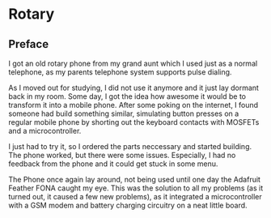 # Rotary

## Preface

I got an old rotary phone from my grand aunt which I used just as a normal telephone,
as my parents telephone system supports pulse dialing.

As I moved out for studying, I did not use it anymore and it just lay dormant back in my room.
Some day, I got the idea how awesome it would be to transform it into a mobile phone.
After some poking on the internet, I found someone had build something similar, simulating button presses on a regular mobile phone by shorting out the keyboard contacts with MOSFETs and a microcontroller.

I just had to try it, so I ordered the parts neccessary and started building.
The phone worked, but there were some issues. Especially, I had no feedback from the phone and it could get stuck in some menu.

The Phone once again lay around, not being used until one day the Adafruit Feather FONA caught my eye.
This was the solution to all my problems (as it turned out, it caused a few new problems), as it integrated a microcontroller with a GSM modem and battery charging circuitry on a neat little board.

